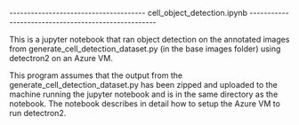 -------------------------------------- cell_object_detection.ipynb ----------------------------------------------------

This is a jupyter notebook that ran object detection on the annotated images from generate_cell_detection_dataset.py
(in the base images folder) using detectron2 on an Azure VM.

This program assumes that the output from the generate_cell_detection_dataset.py
has been zipped and uploaded to the machine running the jupyter notebook and is in the same directory
as the notebook.  The notebook describes in detail how to setup the Azure VM to run detectron2.